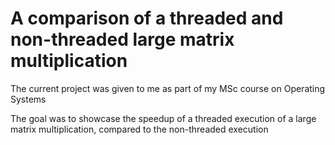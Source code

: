 # A comparison of a threaded and non-threaded large matrix multiplication

The current project was given to me as part of my MSc course on Operating Systems

The goal was to showcase the speedup of a threaded execution of a large matrix multiplication, compared to the non-threaded execution
